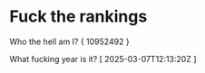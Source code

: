 # Fuck the rankings

Who the hell am I?
{ 10952492 }

What fucking year is it?
[ 2025-03-07T12:13:20Z ]
